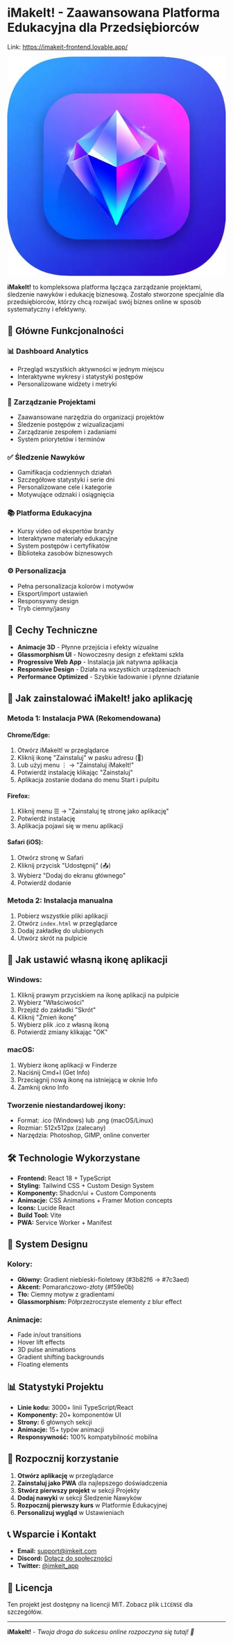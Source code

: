 # iMakeIt! - Zaawansowana Platforma Edukacyjna dla Przedsiębiorców

Link: https://imakeit-frontend.lovable.app/

![iMakeIt! Logo](public/icon-512.png)

**iMakeIt!** to kompleksowa platforma łącząca zarządzanie projektami, śledzenie nawyków i edukację biznesową. Zostało stworzone specjalnie dla przedsiębiorców, którzy chcą rozwijać swój biznes online w sposób systematyczny i efektywny.

## 🚀 Główne Funkcjonalności

### 📊 **Dashboard Analytics**
- Przegląd wszystkich aktywności w jednym miejscu
- Interaktywne wykresy i statystyki postępów
- Personalizowane widżety i metryki

### 🎯 **Zarządzanie Projektami**
- Zaawansowane narzędzia do organizacji projektów
- Śledzenie postępów z wizualizacjami
- Zarządzanie zespołem i zadaniami
- System priorytetów i terminów

### ✅ **Śledzenie Nawyków**
- Gamifikacja codziennych działań
- Szczegółowe statystyki i serie dni
- Personalizowane cele i kategorie
- Motywujące odznaki i osiągnięcia

### 📚 **Platforma Edukacyjna**
- Kursy video od ekspertów branży
- Interaktywne materiały edukacyjne
- System postępów i certyfikatów
- Biblioteka zasobów biznesowych

### ⚙️ **Personalizacja**
- Pełna personalizacja kolorów i motywów
- Eksport/import ustawień
- Responsywny design
- Tryb ciemny/jasny

## 🎨 **Cechy Techniczne**

- **Animacje 3D** - Płynne przejścia i efekty wizualne
- **Glassmorphism UI** - Nowoczesny design z efektami szkła
- **Progressive Web App** - Instalacja jak natywna aplikacja
- **Responsive Design** - Działa na wszystkich urządzeniach
- **Performance Optimized** - Szybkie ładowanie i płynne działanie

## 📱 **Jak zainstalować iMakeIt! jako aplikację**

### **Metoda 1: Instalacja PWA (Rekomendowana)**

#### **Chrome/Edge:**
1. Otwórz iMakeIt! w przeglądarce
2. Kliknij ikonę "Zainstaluj" w pasku adresu (📱)
3. Lub użyj menu ⋮ → "Zainstaluj iMakeIt!"
4. Potwierdź instalację klikając "Zainstaluj"
5. Aplikacja zostanie dodana do menu Start i pulpitu

#### **Firefox:**
1. Kliknij menu ☰ → "Zainstaluj tę stronę jako aplikację"
2. Potwierdź instalację
3. Aplikacja pojawi się w menu aplikacji

#### **Safari (iOS):**
1. Otwórz stronę w Safari
2. Kliknij przycisk "Udostępnij" (📤)
3. Wybierz "Dodaj do ekranu głównego"
4. Potwierdź dodanie

### **Metoda 2: Instalacja manualna**
1. Pobierz wszystkie pliki aplikacji
2. Otwórz `index.html` w przeglądarce
3. Dodaj zakładkę do ulubionych
4. Utwórz skrót na pulpicie

## 🎯 **Jak ustawić własną ikonę aplikacji**

### **Windows:**
1. Kliknij prawym przyciskiem na ikonę aplikacji na pulpicie
2. Wybierz "Właściwości"
3. Przejdź do zakładki "Skrót"
4. Kliknij "Zmień ikonę"
5. Wybierz plik .ico z własną ikoną
6. Potwierdź zmiany klikając "OK"

### **macOS:**
1. Wybierz ikonę aplikacji w Finderze
2. Naciśnij Cmd+I (Get Info)
3. Przeciągnij nową ikonę na istniejącą w oknie Info
4. Zamknij okno Info

### **Tworzenie niestandardowej ikony:**
- Format: .ico (Windows) lub .png (macOS/Linux)
- Rozmiar: 512x512px (zalecany)
- Narzędzia: Photoshop, GIMP, online converter

## 🛠 **Technologie Wykorzystane**

- **Frontend:** React 18 + TypeScript
- **Styling:** Tailwind CSS + Custom Design System
- **Komponenty:** Shadcn/ui + Custom Components
- **Animacje:** CSS Animations + Framer Motion concepts
- **Icons:** Lucide React
- **Build Tool:** Vite
- **PWA:** Service Worker + Manifest

## 🎨 **System Designu**

### **Kolory:**
- **Główny:** Gradient niebieski-fioletowy (#3b82f6 → #7c3aed)
- **Akcent:** Pomarańczowo-złoty (#f59e0b)
- **Tło:** Ciemny motyw z gradientami
- **Glassmorphism:** Półprzezroczyste elementy z blur effect

### **Animacje:**
- Fade in/out transitions
- Hover lift effects
- 3D pulse animations
- Gradient shifting backgrounds
- Floating elements

## 📊 **Statystyki Projektu**

- **Linie kodu:** 3000+ linii TypeScript/React
- **Komponenty:** 20+ komponentów UI
- **Strony:** 6 głównych sekcji
- **Animacje:** 15+ typów animacji
- **Responsywność:** 100% kompatybilność mobilna

## 🚀 **Rozpocznij korzystanie**

1. **Otwórz aplikację** w przeglądarce
2. **Zainstaluj jako PWA** dla najlepszego doświadczenia
3. **Stwórz pierwszy projekt** w sekcji Projekty
4. **Dodaj nawyki** w sekcji Śledzenie Nawyków
5. **Rozpocznij pierwszy kurs** w Platformie Edukacyjnej
6. **Personalizuj wygląd** w Ustawieniach

## 📞 **Wsparcie i Kontakt**

- **Email:** support@imkeit.com
- **Discord:** [Dołącz do społeczności](https://discord.gg/imkeit)
- **Twitter:** [@imkeit_app](https://twitter.com/imkeit_app)

## 📄 **Licencja**

Ten projekt jest dostępny na licencji MIT. Zobacz plik `LICENSE` dla szczegółów.

---

**iMakeIt!** - *Twoja droga do sukcesu online rozpoczyna się tutaj! 🚀*
